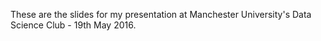 These are the slides for my presentation at Manchester University's Data Science Club - 19th May 2016.
